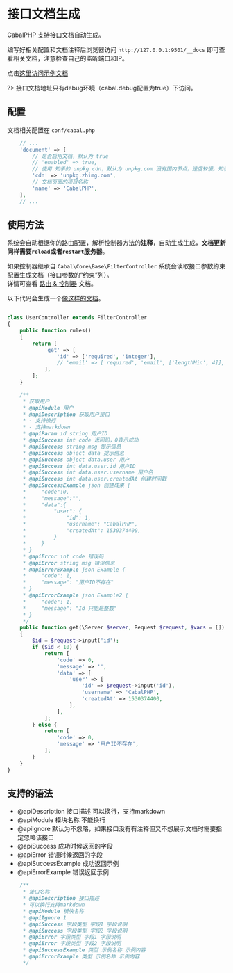 # 接口文档生成

CabalPHP 支持接口文档自动生成。  

编写好相关配置和文档注释后浏览器访问 `http://127.0.0.1:9501/__docs` 即可查看相关文档，注意检查自己的监听端口和IP。

点击[这里访问示例文档](http://demo.cabalphp.com/__docs#/)

?> 接口文档地址只有debug环境（cabal.debug配置为true）下访问。

## 配置

文档相关配置在 `conf/cabal.php`
```php
    // ... 
    'document' => [
        // 是否启用文档，默认为 true
        // 'enabled' => true,  
        // 使用 知乎的 unpkg cdn，默认为 unpkg.com 没有国内节点，速度较慢。知乎的为国内节点，但是并不是官方公开的源，目前可外链，稳定性未知
        'cdn' => 'unpkg.zhimg.com',
        // 文档页面的项目名称
        'name' => 'CabalPHP',
    ],
    // ...
```

## 使用方法
系统会自动根据你的路由配置，解析控制器方法的**注释**，自动生成生成，**文档更新同样需要`reload`或者`restart`服务器**。

如果控制器继承自 `Cabal\Core\Base\FilterController` 系统会读取接口参数约束配置生成文档（接口参数的“约束”列）。  
详情可查看 [路由 & 控制器](/route_controller.md?id=过滤控制器api控制器) 文档。  

以下代码会生成一个[像这样的文档](http://demo.cabalphp.com/__docs#/%E7%94%A8%E6%88%B7 ':ignore')。

```php

class UserController extends FilterController
{
    public function rules()
    {
        return [
            'get' => [
                'id' => ['required', 'integer'],
                // 'email' => ['required', 'email', ['lengthMin', 4]],
            ],
        ];
    }

    /**
     * 获取用户
     * @apiModule 用户
     * @apiDescription 获取用户接口
     * - 支持换行
     * - 支持markdown
     * @apiParam id string 用户ID
     * @apiSuccess int code 返回码，0表示成功
     * @apiSuccess string msg 提示信息
     * @apiSuccess object data 提示信息
     * @apiSuccess object data.user 用户
     * @apiSuccess int data.user.id 用户ID
     * @apiSuccess int data.user.username 用户名
     * @apiSuccess int data.user.createdAt 创建时间戳
     * @apiSuccessExample json 创建成果 {
     *     "code":0, 
     *     "message":"",
     *     "data":{
     *         "user": {
     *             "id": 1,
     *             "username": "CabalPHP",
     *             "createdAt": 1530374400,
     *         }
     *     }
     * }
     * @apiError int code 错误码
     * @apiError string msg 错误信息
     * @apiErrorExample json Example {
     *     "code": 1,
     *     "message": "用户ID不存在"
     * } 
     * @apiErrorExample json Example2 {
     *     "code": 1,
     *     "message": "Id 只能是整数"
     * } 
     */
    public function get(\Server $server, Request $request, $vars = [])
    {
        $id = $request->input('id');
        if ($id < 10) {
            return [
                'code' => 0,
                'message' => '',
                'data' => [
                    'user' => [
                        'id' => $request->input('id'),
                        'username' => 'CabalPHP',
                        'createdAt' => 1530374400,
                    ],
                ],
            ];
        } else {
            return [
                'code' => 0,
                'message' => '用户ID不存在',
            ];
        }
    }
}
```

## 支持的语法

* @apiDescription 接口描述  可以换行，支持markdown
* @apiModule 模块名称  不能换行
* @apiIgnore 默认为不忽略，如果接口没有有注释但又不想展示文档时需要指定忽略该接口
* @apiSuccess 成功时候返回的字段
* @apiError 错误时候返回的字段
* @apiSuccessExample 成功返回示例
* @apiErrorExample 错误返回示例

```php
    /**
     * 接口名称
     * @apiDescription 接口描述 
     * 可以换行支持markdown
     * @apiModule 模块名称
     * @apiIgnore 1
     * @apiSuccess 字段类型 字段1 字段说明
     * @apiSuccess 字段类型 字段2 字段说明
     * @apiError 字段类型 字段1 字段说明
     * @apiError 字段类型 字段2 字段说明
     * @apiSuccessExample 类型 示例名称 示例内容
     * @apiErrorExample 类型 示例名称 示例内容
     */
```
